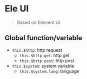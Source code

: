 # Ele UI

> Based on Element UI

## Global function/variable

- `this.$http`: http request
  - `this.$http.get`: http get
  - `this.$http.post`: http post
- `this.$system`: system variable
  - `this.$system.lang`: language